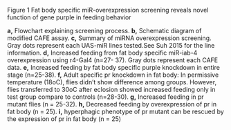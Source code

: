 Figure 1 Fat body specific miR-overexpression screening reveals novel function of gene purple in feeding behavior 

**a,** Flowchart explaining screening process. **b,** Schematic diagram of modified CAFE assay. **c,** Summary of miRNA overexpression screening. Gray dots represent each UAS-miR lines tested.See Suh 2015 for the line information. **d,** Increased feeding from fat body specific miR-iab-4 overexpression using r4-Gal4 (n=27- 37). Gray dots represent each CAFE data. **e,** Increased feeding by fat body specific purple knockdown in entire stage (n=25-38). **f,** Adult specific pr knockdown in fat body: In permissive temperature (18oC), flies didn’t show difference among groups. However, flies transferred to 30oC after eclosion showed increased feeding only in test group compare to controls (n=28-30). **g,** Increased feeding in pr mutant flies (n = 25-32). **h,** Decreased feeding by overexpression of pr in fat body (n = 25). **i,** hyperphagic phenotype of pr mutant can be rescued by the expression of pr in fat body (n = 25)
